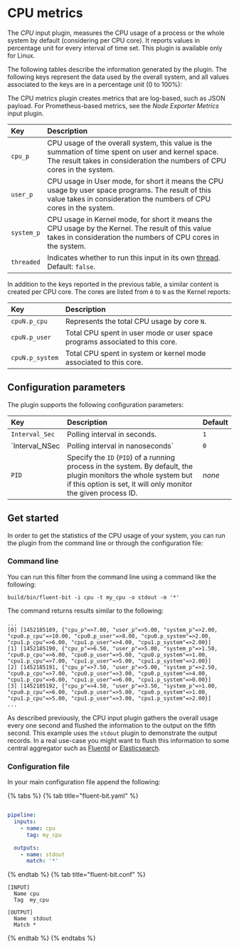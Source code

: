 # CPU metrics

The _CPU_ input plugin, measures the CPU usage of a process or the whole system by default (considering per CPU core). It reports values in percentage unit for every interval of time set. This plugin is available only for Linux.

The following tables describe the information generated by the plugin. The following keys represent the data used by the overall system, and all values associated to the keys are in a percentage unit (0 to 100%):

The CPU metrics plugin creates metrics that are log-based, such as JSON payload. For Prometheus-based metrics, see the _Node Exporter Metrics_ input plugin.

| Key | Description |
| :--- | :--- |
| `cpu_p` | CPU usage of the overall system, this value is the summation of time spent on user and kernel space. The result takes in consideration the numbers of CPU cores in the system. |
| `user_p` | CPU usage in User mode, for short it means the CPU usage by user space programs. The result of this value takes in consideration the numbers of CPU cores in the system. |
| `system_p` | CPU usage in Kernel mode, for short it means the CPU usage by the Kernel. The result of this value takes in consideration the numbers of CPU cores in the system. |
| `threaded` | Indicates whether to run this input in its own [thread](../../administration/multithreading.md#inputs). Default: `false`. |

In addition to the keys reported in the previous table, a similar content is created per CPU core. The cores are listed from `0` to `N` as the Kernel reports:

| Key | Description |
| :--- | :--- |
| `cpuN.p_cpu` | Represents the total CPU usage by core `N`. |
| `cpuN.p_user` | Total CPU spent in user mode or user space programs associated to this core. |
| `cpuN.p_system` | Total CPU spent in system or kernel mode associated to this core. |

## Configuration parameters

The plugin supports the following configuration parameters:

| Key | Description | Default |
| :--- | :--- | :--- |
| `Interval_Sec` | Polling interval in seconds. | `1` |
| `Interval_NSec | Polling interval in nanoseconds` | `0` |
| `PID` | Specify the `ID` (`PID`) of a running process in the system. By default, the plugin monitors the whole system but if this option is set, it will only monitor the given process ID. | _none_ |

## Get started

In order to get the statistics of the CPU usage of your system, you can run the plugin from the command line or through the configuration file:

### Command line

You can run this filter from the command line using a command like the following:

```shell
build/bin/fluent-bit -i cpu -t my_cpu -o stdout -m '*'
```

The command returns results similar to the following:

```text
...
[0] [1452185189, {"cpu_p"=>7.00, "user_p"=>5.00, "system_p"=>2.00, "cpu0.p_cpu"=>10.00, "cpu0.p_user"=>8.00, "cpu0.p_system"=>2.00, "cpu1.p_cpu"=>6.00, "cpu1.p_user"=>4.00, "cpu1.p_system"=>2.00}]
[1] [1452185190, {"cpu_p"=>6.50, "user_p"=>5.00, "system_p"=>1.50, "cpu0.p_cpu"=>6.00, "cpu0.p_user"=>5.00, "cpu0.p_system"=>1.00, "cpu1.p_cpu"=>7.00, "cpu1.p_user"=>5.00, "cpu1.p_system"=>2.00}]
[2] [1452185191, {"cpu_p"=>7.50, "user_p"=>5.00, "system_p"=>2.50, "cpu0.p_cpu"=>7.00, "cpu0.p_user"=>3.00, "cpu0.p_system"=>4.00, "cpu1.p_cpu"=>6.00, "cpu1.p_user"=>6.00, "cpu1.p_system"=>0.00}]
[3] [1452185192, {"cpu_p"=>4.50, "user_p"=>3.50, "system_p"=>1.00, "cpu0.p_cpu"=>6.00, "cpu0.p_user"=>5.00, "cpu0.p_system"=>1.00, "cpu1.p_cpu"=>5.00, "cpu1.p_user"=>3.00, "cpu1.p_system"=>2.00}]
...
```

As described previously, the CPU input plugin gathers the overall usage every one second and flushed the information to the output on the fifth second. This example uses the `stdout` plugin to demonstrate the output records. In a real use-case you might want to flush this information to some central aggregator such as [Fluentd](http://fluentd.org) or [Elasticsearch](http://elastic.co).

### Configuration file

In your main configuration file append the following:

{% tabs %}
{% tab title="fluent-bit.yaml" %}

```yaml

pipeline:
  inputs:
    - name: cpu
      tag: my_cpu

  outputs:
    - name: stdout
      match: '*'
```

{% endtab %}
{% tab title="fluent-bit.conf" %}

```shell
[INPUT]
  Name cpu
  Tag  my_cpu

[OUTPUT]
  Name  stdout
  Match *
```

{% endtab %}
{% endtabs %}